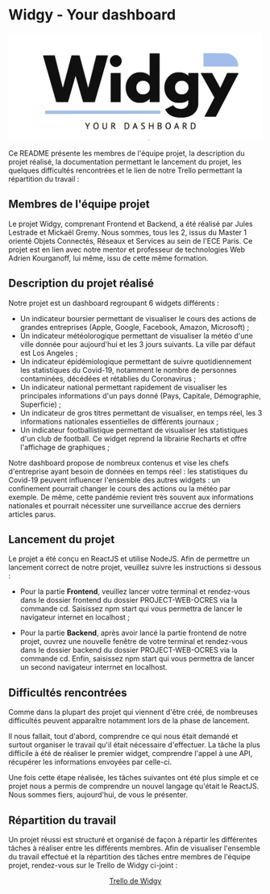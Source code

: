 # Widgy - Your dashboard

![picture](frontend/src/image/Logo.png)

Ce README présente les membres de l'équipe projet, la description du projet réalisé, la documentation permettant le lancement du projet, les quelques difficultés rencontrées et le lien de notre Trello permettant la répartition du travail :

## Membres de l'équipe projet

Le projet Widgy, comprenant Frontend et Backend, a été réalisé par Jules Lestrade et Mickaël Gremy. Nous sommes, tous les 2, issus du Master 1 orienté Objets Connectés, Réseaux et Services au sein de l'ECE Paris. Ce projet est en lien avec notre mentor et professeur de technologies Web Adrien Kourganoff, lui même, issu de cette même formation.

## Description du projet réalisé

Notre projet est un dashboard regroupant 6 widgets différents :

- Un indicateur boursier permettant de visualiser le cours des actions de grandes entreprises (Apple, Google, Facebook, Amazon, Microsoft) ;
- Un indicateur météolorogique permettant de visualiser la météo d'une ville donnée pour aujourd'hui et les 3 jours suivants. La ville par défaut est Los Angeles ;
- Un indicateur épidémiologique permettant de suivre quotidiennement les statistiques du Covid-19, notamment le nombre de personnes contaminées, décédées et rétablies du Coronavirus ;
- Un indicateur national permettant rapidement de visualiser les principales informations d'un pays donné (Pays, Capitale, Démographie, Superficie) ;
- Un indicateur de gros titres permettant de visualiser, en temps réel, les 3 informations nationales essentielles de différents journaux ;
- Un indicateur footballistique permettant de visualiser les statistiques d'un club de football. Ce widget reprend la librairie Recharts et offre l'affichage de graphiques ;

Notre dashboard propose de nombreux contenus et vise les chefs d'entreprise ayant besoin de données en temps réel : les statistiques du Covid-19 peuvent influencer l'ensemble des autres widgets : un confinement pourrait changer le cours des actions ou la météo par exemple. De même, cette pandémie revient très souvent aux informations nationales et pourrait nécessiter une surveillance accrue des derniers articles parus.

## Lancement du projet

Le projet a été conçu en ReactJS et utilise NodeJS. Afin de permettre un lancement correct de notre projet, veuillez suivre les instructions si dessous :

- Pour la partie <b>Frontend</b>, veuillez lancer votre terminal et rendez-vous dans le dossier frontend du dossier PROJECT-WEB-OCRES via la commande cd. Saisissez npm start qui vous permettra de lancer le navigateur internet en localhost ;

- Pour la partie <b>Backend</b>, après avoir lancé la partie frontend de notre projet, ouvrez une nouvelle fenêtre de votre terminal et rendez-vous dans le dossier backend du dossier PROJECT-WEB-OCRES via la commande cd. Enfin, saisissez npm start qui vous permettra de lancer un second navigateur interrnet en localhost.

## Difficultés rencontrées

Comme dans la plupart des projet qui viennent d'être créé, de nombreuses difficultés peuvent apparaître notamment lors de la phase de lancement.

Il nous fallait, tout d'abord, comprendre ce qui nous était demandé et surtout organiser le travail qu'il était nécessaire d'effectuer. La tâche la plus difficile à été de réaliser le premier widget, comprendre l'appel à une API, récupérer les informations envoyées par celle-ci.

Une fois cette étape réalisée, les tâches suivantes ont été plus simple et ce projet nous a permis de comprendre un nouvel langage qu'était le ReactJS. Nous sommes fiers, aujourd'hui, de vous le présenter.

## Répartition du travail

Un projet réussi est structuré et organisé de façon à répartir les différentes tâches à réaliser entre les différents membres. Afin de visualiser l'ensemble du travail effectué et la répartition des tâches entre membres de l'équipe projet, rendez-vous sur le Trello de Widgy ci-joint : 

<p align="center">
 <a href="https://trello.com/b/Hjukhlm3/widgy">Trello de Widgy</a>
</p>

